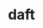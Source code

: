 ---
category: 4-letters
denotation: null
name: daft
reference_link: https://www.etymonline.com/word/daft
root_language: null
root_name: null
title: daft
type: free
word_sums:
- respelling: daft
  sum: 'Daft + '
---